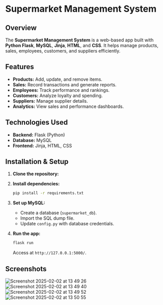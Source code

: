 # Supermarket Management System

## Overview
The **Supermarket Management System** is a web-based app built with **Python Flask**, **MySQL**, **Jinja**, **HTML**, and **CSS**. It helps manage products, sales, employees, customers, and suppliers efficiently.

## Features
- **Products:** Add, update, and remove items.
- **Sales:** Record transactions and generate reports.
- **Employees:** Track performance and rankings.
- **Customers:** Analyze loyalty and spending.
- **Suppliers:** Manage supplier details.
- **Analytics:** View sales and performance dashboards.

## Technologies Used
- **Backend:** Flask (Python)
- **Database:** MySQL
- **Frontend:** Jinja, HTML, CSS

## Installation & Setup
1. **Clone the repository:**

2. **Install dependencies:**
   ```sh
   pip install -r requirements.txt
   ```
3. **Set up MySQL:**
   - Create a database (`supermarket_db`).
   - Import the SQL dump file.
   - Update `config.py` with database credentials.
4. **Run the app:**
   ```sh
   flask run
   ```
   Access at `http://127.0.0.1:5000/`.

## Screenshots
![Screenshot 2025-02-02 at 13 49 26](https://github.com/user-attachments/assets/129c95b9-0acb-4302-83fa-1530db2ec57a)
![Screenshot 2025-02-02 at 13 49 40](https://github.com/user-attachments/assets/80c44e7a-c52b-4bb1-844d-ac44c06d3666)
![Screenshot 2025-02-02 at 13 49 52](https://github.com/user-attachments/assets/bd3b6bbf-84a3-4bad-b66e-303bfee56966)
![Screenshot 2025-02-02 at 13 50 55](https://github.com/user-attachments/assets/0801c006-26fe-4139-93b2-70391351ba42)


